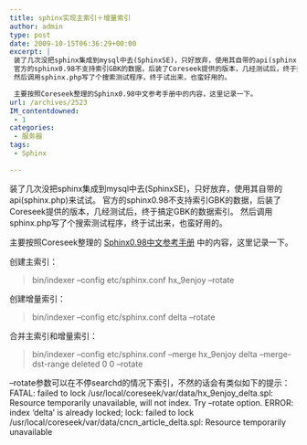 ```yaml
---
title: sphinx实现主索引＋增量索引
author: admin
type: post
date: 2009-10-15T06:36:29+00:00
excerpt: |
 装了几次没把sphinx集成到mysql中去(SphinxSE)，只好放弃，使用其自带的api(sphinx.php)来试试。
 官方的sphinx0.98不支持索引GBK的数据，后装了Coreseek提供的版本，几经测试后，终于搞定GBK的数据索引。
 然后调用sphinx.php写了个搜索测试程序，终于试出来，也蛮好用的。

 主要按照Coreseek整理的Sphinx0.98中文参考手册中的内容，这里记录一下。
url: /archives/2523
IM_contentdowned:
 - 1
categories:
 - 服务器
tags:
 - Sphinx

---
```

装了几次没把sphinx集成到mysql中去(SphinxSE)，只好放弃，使用其自带的api(sphinx.php)来试试。
官方的sphinx0.98不支持索引GBK的数据，后装了Coreseek提供的版本，几经测试后，终于搞定GBK的数据索引。
然后调用sphinx.php写了个搜索测试程序，终于试出来，也蛮好用的。

主要按照Coreseek整理的 [Sphinx0.98中文参考手册](http://down.itlearner.com/soft/2420.shtml) 中的内容，这里记录一下。

创建主索引：

> bin/indexer –config etc/sphinx.conf hx_9enjoy –rotate

创建增量索引：

> bin/indexer –config etc/sphinx.conf delta –rotate

合并主索引和增量索引：

> bin/indexer –config etc/sphinx.conf –merge hx_9enjoy delta –merge-dst-range deleted 0 0 –rotate

–rotate参数可以在不停searchd的情况下索引，不然的话会有类似如下的提示：
FATAL: failed to lock /usr/local/coreseek/var/data/hx\_9enjoy\_delta.spl: Resource temporarily unavailable, will not index. Try –rotate option.
ERROR: index ‘delta’ is already locked; lock: failed to lock /usr/local/coreseek/var/data/cncn\_article\_delta.spl: Resource temporarily unavailable
